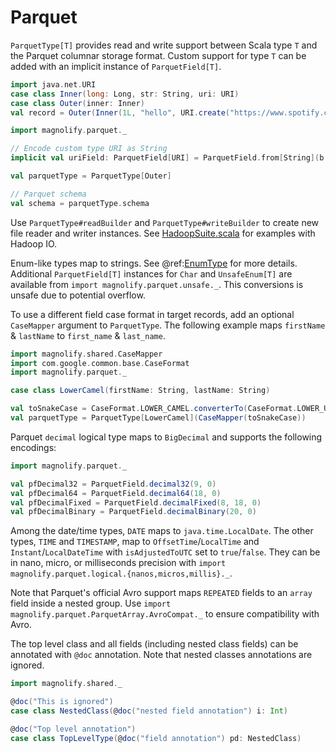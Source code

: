 # Parquet

`ParquetType[T]` provides read and write support between Scala type `T` and the Parquet columnar storage format. Custom support for type `T` can be added with an implicit instance of `ParquetField[T]`.

```scala mdoc:compile-only
import java.net.URI
case class Inner(long: Long, str: String, uri: URI)
case class Outer(inner: Inner)
val record = Outer(Inner(1L, "hello", URI.create("https://www.spotify.com")))

import magnolify.parquet._

// Encode custom type URI as String
implicit val uriField: ParquetField[URI] = ParquetField.from[String](b => URI.create(b))(_.toString)

val parquetType = ParquetType[Outer]

// Parquet schema
val schema = parquetType.schema
```

Use `ParquetType#readBuilder` and `ParquetType#writeBuilder` to create new file reader and writer instances. See [HadoopSuite.scala](https://github.com/spotify/magnolify/tree/master/parquet/src/test/scala/magnolify/parquet/test/HadoopSuite.scala) for examples with Hadoop IO.

Enum-like types map to strings. See @ref:[EnumType](enums.md) for more details. Additional `ParquetField[T]` instances for `Char` and `UnsafeEnum[T]` are available from `import magnolify.parquet.unsafe._`. This conversions is unsafe due to potential overflow.

To use a different field case format in target records, add an optional `CaseMapper` argument to `ParquetType`. The following example maps `firstName` & `lastName` to `first_name` & `last_name`.

```scala mdoc:compile-only
import magnolify.shared.CaseMapper
import com.google.common.base.CaseFormat
import magnolify.parquet._

case class LowerCamel(firstName: String, lastName: String)

val toSnakeCase = CaseFormat.LOWER_CAMEL.converterTo(CaseFormat.LOWER_UNDERSCORE).convert _
val parquetType = ParquetType[LowerCamel](CaseMapper(toSnakeCase))
```

Parquet `decimal` logical type maps to `BigDecimal` and supports the following encodings:

```scala mdoc:compile-only
import magnolify.parquet._

val pfDecimal32 = ParquetField.decimal32(9, 0)
val pfDecimal64 = ParquetField.decimal64(18, 0)
val pfDecimalFixed = ParquetField.decimalFixed(8, 18, 0)
val pfDecimalBinary = ParquetField.decimalBinary(20, 0)
```

Among the date/time types, `DATE` maps to `java.time.LocalDate`. The other types, `TIME` and `TIMESTAMP`, map to `OffsetTime`/`LocalTime` and `Instant`/`LocalDateTime` with `isAdjustedToUTC` set to `true`/`false`. They can be in nano, micro, or milliseconds precision with `import magnolify.parquet.logical.{nanos,micros,millis}._`.

Note that Parquet's official Avro support maps `REPEATED` fields to an `array` field inside a nested group. Use `import magnolify.parquet.ParquetArray.AvroCompat._` to ensure compatibility with Avro.

The top level class and all fields (including nested class fields) can be annotated with `@doc` annotation. Note that nested classes annotations are ignored.

```scala mdoc:compile-only
import magnolify.shared._

@doc("This is ignored")
case class NestedClass(@doc("nested field annotation") i: Int)

@doc("Top level annotation")
case class TopLevelType(@doc("field annotation") pd: NestedClass)
```